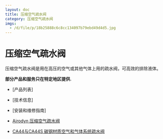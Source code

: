 ```yaml
---
layout: doc
title: 压缩空气疏水阀
category: 压缩空气疏水阀
imgs:
  - /d/file/p/18b25888c6c8cc134097b79ebd49d4d5.jpg
---
```


# 压缩空气疏水阀

压缩空气疏水阀是用在高压的空气或其他气体上用的疏水阀，可高效的排除液体。

**部分产品和服务只在特定地区提供.**

- [产品列表]
- [技术信息]
- [安装和维修指南]

- [Airodyn 压缩空气疏水阀](/drain-traps/Airodyn.html 'Airodyn 压缩空气疏水阀')
- [CA44与CA44S 碳钢材质空气和气体系统疏水阀](/drain-traps/CA44S.html 'CA44与CA44S 碳钢材质空气和气体系统疏水阀')
